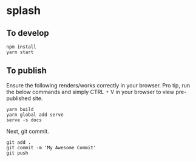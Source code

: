 # splash

## To develop
```
npm install
yarn start
```

## To publish
Ensure the following renders/works correctly in your browser.  Pro tip, run the below commands and simply CTRL + V in your browser to view pre-published site.
```
yarn build
yarn global add serve
serve -s docs
```

Next, git commit.
```
git add .
git commit -m 'My Awesome Commit'
git push
```
